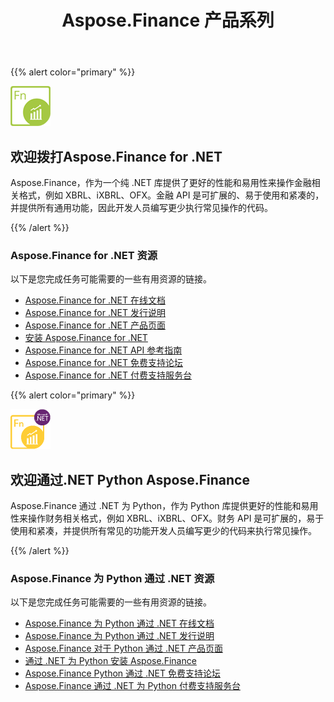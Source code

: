 ﻿---
title: Aspose.Finance 产品系列
keywords:
  - finance
  - xbrl
  - ixbrl
  - ofx
  - .net
  - dotnet
description: C# Finance API 或 Library 提供更好的性能和易用性来处理财务相关格式，例如 XBRL、iXBRL、OFX。
type: docs
weight: 10
url: /zh/
---
{{% alert color="primary" %}}

<img src="home_1.png" style="width:64px;height:64px;" alt="Aspose.Finance for .NET Product Logo" />

<h2>欢迎拨打Aspose.Finance for .NET</h2>

Aspose.Finance，作为一个纯 .NET 库提供了更好的性能和易用性来操作金融相关格式，例如 XBRL、iXBRL、OFX。金融 API 是可扩展的、易于使用和紧凑的，并提供所有通用功能，因此开发人员编写更少执行常见操作的代码。

{{% /alert %}}

<h3>Aspose.Finance for .NET 资源</h3>

以下是您完成任务可能需要的一些有用资源的链接。

- [Aspose.Finance for .NET 在线文档](/finance/zh/net/)
- [Aspose.Finance for .NET 发行说明](/finance/zh/net/release-notes/)
- [Aspose.Finance for .NET 产品页面](https://products.aspose.com/finance/net)
- [安装 Aspose.Finance for .NET](/finance/zh/net/installation/)
- [Aspose.Finance for .NET API 参考指南](https://reference.aspose.com/finance/net)
- [Aspose.Finance for .NET 免费支持论坛](https://forum.aspose.com/c/finance)
- [Aspose.Finance for .NET 付费支持服务台](https://helpdesk.aspose.com/)

{{% alert color="primary" %}}

<img src="home_2.png" style="width:64px;height:64px;" alt="Aspose.Finance for Python via .NET Product Logo" />

<h2>欢迎通过.NET Python Aspose.Finance</h2>

Aspose.Finance 通过 .NET 为 Python，作为 Python 库提供更好的性能和易用性来操作财务相关格式，例如 XBRL、iXBRL、OFX。财务 API 是可扩展的，易于使用和紧凑，并提供所有常见的功能开发人员编写更少的代码来执行常见操作。

{{% /alert %}}

<h3>Aspose.Finance 为 Python 通过 .NET 资源</h3>

以下是您完成任务可能需要的一些有用资源的链接。

- [Aspose.Finance 为 Python 通过 .NET 在线文档](/finance/zh/python-net/)
- [Aspose.Finance 为 Python 通过 .NET 发行说明](/finance/zh/python-net/release-notes/)
- [Aspose.Finance 对于 Python 通过 .NET 产品页面](https://products.aspose.com/finance/python-net)
- [通过 .NET 为 Python 安装 Aspose.Finance](/finance/zh/python-net/installation/)
- [Aspose.Finance Python 通过 .NET 免费支持论坛](https://forum.aspose.com/c/finance)
- [Aspose.Finance 通过 .NET 为 Python 付费支持服务台](https://helpdesk.aspose.com/)
